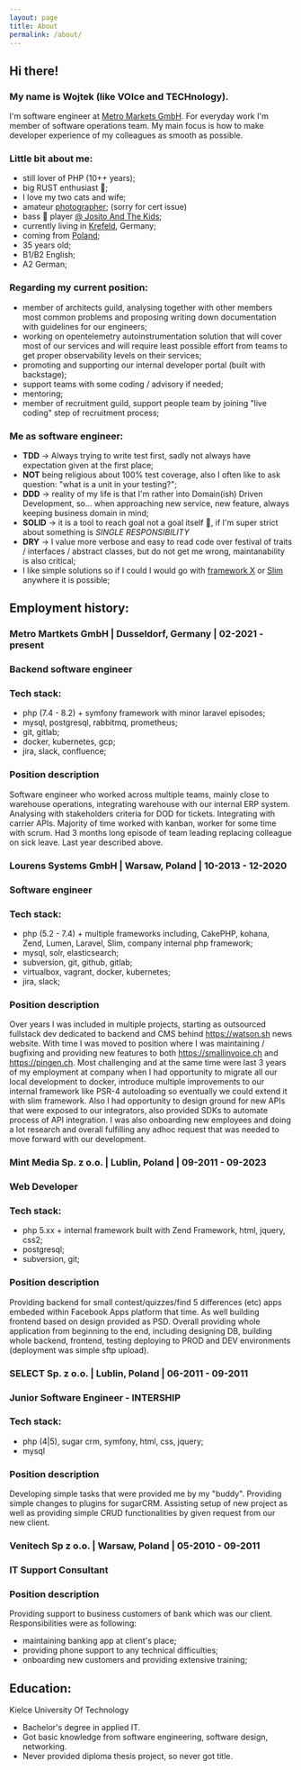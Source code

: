 ```yaml
---
layout: page
title: About
permalink: /about/
---
```


## Hi there!

### My name is Wojtek (like **VOI**ce and **TECH**nology).

I'm software engineer at [Metro Markets GmbH](https://www.metro-markets.de/). For everyday work I'm member of software operations team. My main focus is how to make developer experience of my colleagues as smooth as possible.

### Little bit about me:
* still lover of PHP (10++ years);
* big RUST enthusiast 🤩;
* I love my two cats and wife;
* amateur [photographer](https://insidepumpkin.com/); (sorry for cert issue)
* bass 🎸 player [@ Josito And The Kids](https://www.instagram.com/jositoandthekids/);
* currently living in [Krefeld](https://maps.app.goo.gl/NpLp4d6ZYthREfCM7), Germany;
* coming from [Poland](https://maps.app.goo.gl/GDJ8Q7nQp4DKturx6);
* 35 years old;
* B1/B2 English;
* A2 German;

### Regarding my current position:
* member of architects guild, analysing together with other members most common problems and proposing writing down documentation with guidelines for our engineers;
* working on opentelemetry autoinstrumentation solution that will cover most of our services and will require least possible effort from teams to get proper observability levels on their services;
* promoting and supporting our internal developer portal (built with backstage);
* support teams with some coding / advisory if needed;
* mentoring;
* member of recruitment guild, support people team by joining "live coding" step of recruitment process;

### Me as software engineer:
* **TDD** -> Always trying to write test first, sadly not always have expectation given at the first place;
* **NOT** being religious about 100% test coverage, also I often like to ask question: "what is a unit in your testing?";
* **DDD** -> reality of my life is that I'm rather into Domain(ish) Driven Development, so... when approaching new service, new feature, always keeping business domain in mind;
* **SOLID** -> it is a tool to reach goal not a goal itself 🙂, if I'm super strict about something is *SINGLE RESPONSIBILITY*
* **DRY** -> I value more verbose and easy to read code over festival of traits / interfaces / abstract classes, but do not get me wrong, maintanability is also critical;
* I like simple solutions so if I could I would go with [framework X](https://framework-x.org/) or [Slim](https://www.slimframework.com/) anywhere it is possible;

## Employment history:
### Metro Martkets GmbH | Dusseldorf, Germany | 02-2021 - present
### Backend software engineer

### Tech stack:
* php (7.4 - 8.2) + symfony framework with minor laravel episodes;
* mysql, postgresql, rabbitmq, prometheus;
* git, gitlab;
* docker, kubernetes, gcp;
* jira, slack, confluence;

### Position description
Software engineer who worked across multiple teams, mainly close to warehouse operations, integrating warehouse with our internal ERP system. Analysing with stakeholders criteria for DOD for tickets. Integrating with carrier APIs. Majority of time worked with kanban, worker for some time with scrum. Had 3 months long episode of team leading replacing colleague on sick leave. Last year described above.

### Lourens Systems GmbH | Warsaw, Poland | 10-2013 - 12-2020
### Software engineer

### Tech stack:
* php (5.2 - 7.4) + multiple frameworks including, CakePHP, kohana, Zend, Lumen, Laravel, Slim, company internal php framework;
* mysql, solr, elasticsearch;
* subversion, git, github, gitlab;
* virtualbox, vagrant, docker, kubernetes;
* jira, slack;

### Position description
Over years I was included in multiple projects, starting as outsourced fullstack dev dedicated to backend and CMS behind https://watson.sh news website.
With time I was moved to position where I was maintaining / bugfixing and providing new features to both https://smallinvoice.ch and https://pingen.ch. 
Most challenging and at the same time were last 3 years of my employment at company when I had opportunity to migrate all our local development to docker, introduce multiple improvements to our internal framework like PSR-4 autoloading so eventually we could extend it with slim framework. 
Also I had opportunity to design ground for new APIs that were exposed to our integrators, also provided SDKs to automate process of API integration. I was also onboarding new employees and doing a lot research and overall fulfilling any adhoc request that was needed to move forward with our development.

### Mint Media Sp. z o.o. | Lublin, Poland | 09-2011 - 09-2023
### Web Developer

### Tech stack:
* php 5.xx + internal framework built with Zend Framework, html, jquery, css2;
* postgresql;
* subversion, git;

### Position description
Providing backend for small contest/quizzes/find 5 differences (etc) apps embeded within Facebook Apps platform that time. As well building frontend based on design provided as PSD.
Overall providing whole application from beginning to the end, including designing DB, building whole backend, frontend, testing deploying to PROD and DEV environments (deployment was simple sftp upload).

### SELECT Sp. z o.o. | Lublin, Poland | 06-2011 - 09-2011
### Junior Software Engineer - INTERSHIP

### Tech stack:
* php (4\|5), sugar crm, symfony, html, css, jquery;
* mysql

### Position description
Developing simple tasks that were provided me by my "buddy". 
Providing simple changes to plugins for sugarCRM. 
Assisting setup of new project as well as providing simple CRUD functionalities by given request from our new client.

### Venitech Sp z o.o. | Warsaw, Poland | 05-2010 - 09-2011
### IT Support Consultant

### Position description
Providing support to business customers of bank which was our client. 
Responsibilities were as following:
* maintaining banking app at client's place;
* providing phone support to any technical difficulties;
* onboarding new customers and providing extensive training;

## Education:

Kielce University Of Technology

* Bachelor's degree in applied IT.
* Got basic knowledge from software engineering, software design, networking.
* Never provided diploma thesis project, so never got title.
